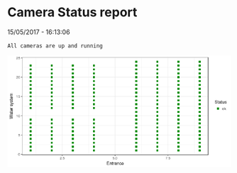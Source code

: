 Camera Status report
================
15/05/2017 - 16:13:06

    All cameras are up and running

![](camreport_files/figure-markdown_github/unnamed-chunk-2-1.png)
